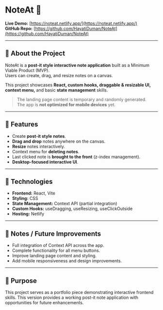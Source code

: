 # NoteAt 📝

**Live Demo:** [https://noteat.netlify.app/](https://noteat.netlify.app/)  
**GitHub Repo:** [https://github.com/HayatiDuman/NoteAt](https://github.com/HayatiDuman/NoteAt)

---

## 🔹 About the Project

NoteAt is a **post-it style interactive note application** built as a Minimum Viable Product (MVP).  
Users can create, drag, and resize notes on a canvas.  

This project showcases **React, custom hooks, draggable & resizable UI, context menu,** and basic **state management** skills.
 
> The landing page content is temporary and randomly generated.  
> The app is **not optimized for mobile devices** yet.

---

## 🔹 Features

- Create **post-it style notes**.
- **Drag and drop** notes anywhere on the canvas.
- **Resize** notes interactively.
- Context menu for **deleting notes**.
- Last clicked note is **brought to the front** (z-index management).
- **Desktop-focused interactive UI**.

---

## 🔹 Technologies

- **Frontend:** React, Vite
- **Styling:** CSS
- **State Management:** Context API (partial integration)
- **Custom Hooks:** useDragging, useResizing, useClickOutside
- **Hosting:** Netlify

---

## 🔹 Notes / Future Improvements

- Full integration of Context API across the app.
- Complete functionality for all menu buttons.
- Improve landing page content and styling.
- Add mobile responsiveness and design improvements.

---

## 🔹 Purpose

This project serves as a portfolio piece demonstrating interactive frontend skills.
This version provides a working post-it note application with opportunities for future enhancements.

